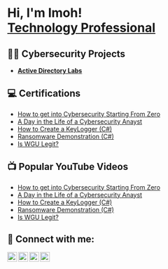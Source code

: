 <h1>Hi, I'm Imoh! <br/><a href="https://www.linkedin.com/in/imoh-samson/">Technology Professional</a></h1>

<h2>👨‍💻 Cybersecurity Projects</h2>

- <b>[Active Directory Labs](https://github.com/imohnsamson/ActiveDirectoryLab)</b>

<h2>💻 Certifications</h2>

- [How to get into Cybersecurity Starting From Zero](https://www.youtube.com/watch?v=a83ASGn_V_s)
- [A Day in the Life of a Cybersecurity Anayst](https://www.youtube.com/watch?v=uHy3oM7NnoU)
- [How to Create a KeyLogger (C#)](https://www.youtube.com/watch?v=N-L9hklSlNk)
- [Ransomware Demonstration (C#)](https://www.youtube.com/watch?v=OfvdQeh79s0)
- [Is WGU Legit?](https://www.youtube.com/watch?v=E2MwRWxDBkA)

<h2>📺 Popular YouTube Videos</h2>

- [How to get into Cybersecurity Starting From Zero](https://www.youtube.com/watch?v=a83ASGn_V_s)
- [A Day in the Life of a Cybersecurity Anayst](https://www.youtube.com/watch?v=uHy3oM7NnoU)
- [How to Create a KeyLogger (C#)](https://www.youtube.com/watch?v=N-L9hklSlNk)
- [Ransomware Demonstration (C#)](https://www.youtube.com/watch?v=OfvdQeh79s0)
- [Is WGU Legit?](https://www.youtube.com/watch?v=E2MwRWxDBkA)

<h2> 🤳 Connect with me:</h2>

[<img align="left" alt="ImohSamson | YouTube" width="22px" src="https://cdn.jsdelivr.net/npm/simple-icons@v3/icons/youtube.svg" />][youtube]
[<img align="left" alt="Imohsamson | Twitter" width="22px" src="https://cdn.jsdelivr.net/npm/simple-icons@v3/icons/twitter.svg" />][twitter]
[<img align="left" alt="ImohSamson | LinkedIn" width="22px" src="https://cdn.jsdelivr.net/npm/simple-icons@v3/icons/linkedin.svg" />][linkedin]
[<img align="left" alt="ImohSamson | Instagram" width="22px" src="https://cdn.jsdelivr.net/npm/simple-icons@v3/icons/instagram.svg" />][instagram]

[twitter]: https://twitter.com/imohsamson
[youtube]: https://www.youtube.com/c/imohsamson
[instagram]: https://www.instagram.com/imohsamson/
[linkedin]: https://linkedin.com/in/imohsamson
